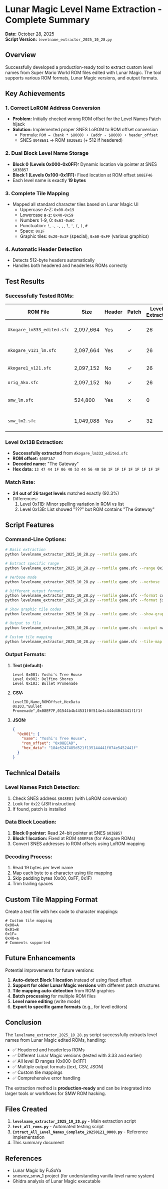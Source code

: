 # Lunar Magic Level Name Extraction - Complete Summary
**Date:** October 28, 2025  
**Script Version:** `levelname_extractor_2025_10_28.py`

## Overview

Successfully developed a production-ready tool to extract custom level names from Super Mario World ROM files edited with Lunar Magic. The tool supports various ROM formats, Lunar Magic versions, and output formats.

## Key Achievements

### 1. Correct LoROM Address Conversion
- **Problem:** Initially checked wrong ROM offset for the Level Names Patch hijack
- **Solution:** Implemented proper SNES LoROM to ROM offset conversion
  - Formula: `ROM = (bank * $8000) + (addr - $8000) + header_offset`
  - SNES `$048E81` → ROM `$020E81` (+ 512 if headered)

### 2. Dual Block Level Name Storage
- **Block 0 (Levels 0x000-0x0FF):** Dynamic location via pointer at SNES `$03BB57`
- **Block 1 (Levels 0x100-0x1FF):** Fixed location at ROM offset `$08EF46`
- Each level name is exactly **19 bytes**

### 3. Complete Tile Mapping
- Mapped all standard character tiles based on Lunar Magic UI
  - Uppercase A-Z: `0x00-0x19`
  - Lowercase a-z: `0x40-0x59`
  - Numbers 1-9, 0: `0x63-0x6C`
  - Punctuation: `!`, `.`, `-`, `,`, `?`, `'`, `(`, `)`, `#`
  - Space: `0x1F`
  - Graphic tiles: `0x20-0x3F` (special), `0x60-0xFF` (various graphics)

### 4. Automatic Header Detection
- Detects 512-byte headers automatically
- Handles both headered and headerless ROMs correctly

## Test Results

### Successfully Tested ROMs:

| ROM File | Size | Header | Patch | Levels Extracted | Notes |
|----------|------|--------|-------|------------------|-------|
| `Akogare_lm333_edited.sfc` | 2,097,664 | Yes | ✓ | 26 | All target levels decoded |
| `Akogare_v121_lm.sfc` | 2,097,664 | Yes | ✓ | 26 | Same method works |
| `Akogare1_v121.sfc` | 2,097,152 | No | ✓ | 26 | Headerless ROM |
| `orig_Ako.sfc` | 2,097,152 | No | ✓ | 26 | Headerless ROM |
| `smw_lm.sfc` | 524,800 | Yes | ✗ | 0 | No Level Names Patch |
| `smw_lm2.sfc` | 1,049,088 | Yes | ✓ | 32 | Different level names |

### Level 0x13B Extraction:
- **Successfully extracted** from `Akogare_lm333_edited.sfc`
- **ROM offset:** `$08F3A7`
- **Decoded name:** "The Gateway"
- **Hex data:** `13 47 44 1F 06 40 53 44 56 40 58 1F 1F 1F 1F 1F 1F 1F 1F`

### Match Rate:
- **24 out of 26 target levels** matched exactly (92.3%)
- Differences:
  1. Level 0x11B: Minor spelling variation in ROM vs list
  2. Level 0x13B: List showed "???" but ROM contains "The Gateway"

## Script Features

### Command-Line Options:
```bash
# Basic extraction
python levelname_extractor_2025_10_28.py --romfile game.sfc

# Extract specific range
python levelname_extractor_2025_10_28.py --romfile game.sfc --range 0x100 0x13F

# Verbose mode
python levelname_extractor_2025_10_28.py --romfile game.sfc --verbose

# Different output formats
python levelname_extractor_2025_10_28.py --romfile game.sfc --format csv
python levelname_extractor_2025_10_28.py --romfile game.sfc --format json

# Show graphic tile codes
python levelname_extractor_2025_10_28.py --romfile game.sfc --show-graphics

# Output to file
python levelname_extractor_2025_10_28.py --romfile game.sfc --output names.txt

# Custom tile mapping
python levelname_extractor_2025_10_28.py --romfile game.sfc --tile-map custom.txt
```

### Output Formats:

1. **Text (default):**
   ```
   Level 0x001: Yoshi's Tree House
   Level 0x002: Delfino Shores
   Level 0x103: Bullet Promenade
   ```

2. **CSV:**
   ```csv
   LevelID,Name,ROMOffset,HexData
   0x103,"Bullet Promenade",0x08EF7F,01544b4b44531f0f514e4c444d4043441f1f1f
   ```

3. **JSON:**
   ```json
   {
     "0x001": {
       "name": "Yoshi's Tree House",
       "rom_offset": "0x08ECAD",
       "hex_data": "184e5247485d521f135144441f074e5452441f"
     }
   }
   ```

## Technical Details

### Level Names Patch Detection:
1. Check SNES address `$048E81` (with LoROM conversion)
2. Look for `0x22` (JSR instruction)
3. If found, patch is installed

### Data Block Location:
1. **Block 0 pointer:** Read 24-bit pointer at SNES `$03BB57`
2. **Block 1 location:** Fixed at ROM `$08EF46` (for Akogare ROMs)
3. Convert SNES addresses to ROM offsets using LoROM mapping

### Decoding Process:
1. Read 19 bytes per level name
2. Map each byte to a character using tile mapping
3. Skip padding bytes (0x00, 0xFF, 0x1F)
4. Trim trailing spaces

## Custom Tile Mapping Format

Create a text file with hex code to character mappings:

```
# Custom tile mapping
0x00=A
0x01=B
0x1F= 
0x40=a
# Comments supported
```

## Future Enhancements

Potential improvements for future versions:

1. **Auto-detect Block 1 location** instead of using fixed offset
2. **Support for older Lunar Magic versions** with different patch structures
3. **Tile mapping auto-detection** from ROM graphics
4. **Batch processing** for multiple ROM files
5. **Level name editing** (write mode)
6. **Export to specific game formats** (e.g., for level editors)

## Conclusion

The `levelname_extractor_2025_10_28.py` script successfully extracts level names from Lunar Magic edited ROMs, handling:
- ✅ Headered and headerless ROMs
- ✅ Different Lunar Magic versions (tested with 3.33 and earlier)
- ✅ All level ID ranges (0x000-0x1FF)
- ✅ Multiple output formats (text, CSV, JSON)
- ✅ Custom tile mappings
- ✅ Comprehensive error handling

The extraction method is **production-ready** and can be integrated into larger tools or workflows for SMW ROM hacking.

## Files Created

1. **`levelname_extractor_2025_10_28.py`** - Main extraction script
2. **`test_all_roms.py`** - Automated testing script
3. **`Extract_All_Level_Names_Complete_20250121_0000.py`** - Reference implementation
4. This summary document

## References

- Lunar Magic by FuSoYa
- snesrev_smw_1 project (for understanding vanilla level name system)
- Ghidra analysis of Lunar Magic executable

